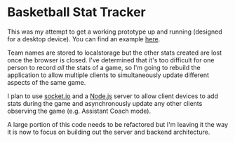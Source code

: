 # Basketball Stat Tracker

This was my attempt to get a working prototype up and running (designed for a desktop device).  You can find an example [here](http://www.stattracker.me/).

Team names are stored to localstorage but the other stats created are lost once the browser is closed.  I've determined that it's too difficult for one person to record *all* the stats of a game, so I'm going to rebuild the application to allow multiple clients to simultaneously update different aspects of the same game. 

I plan to use [socket.io](http://socket.io/) and a [Node.js](http://nodejs.org/) server to allow client devices to add stats during the game and asynchronously update any other clients observing the game (e.g. Assistant Coach mode).

A large portion of this code needs to be refactored but I'm leaving it the way it is now to focus on building out the server and backend architecture.